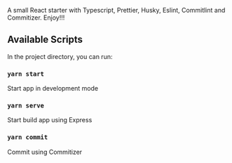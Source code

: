 A small React starter with Typescript, Prettier, Husky, Eslint, Commitlint and Commitizer. Enjoy!!!

## Available Scripts

In the project directory, you can run:

### `yarn start`

Start app in development mode

### `yarn serve`

Start build app using Express

### `yarn commit`

Commit using Commitizer


